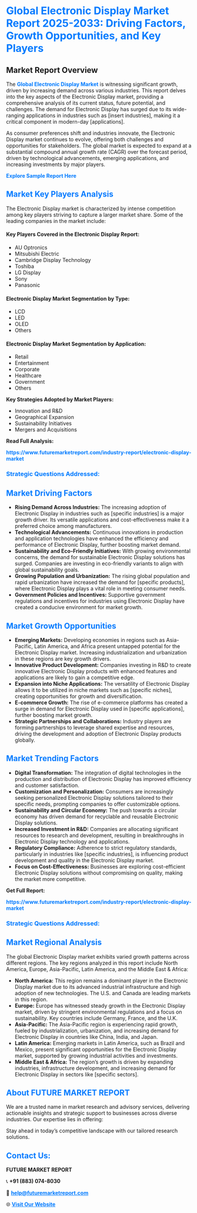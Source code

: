 <h1 style="color: #007BFF;">Global Electronic Display Market Report 2025-2033: Driving Factors, Growth Opportunities, and Key Players</h1>

<section id="overview">
<h2>Market Report Overview</h2>
<p>The <a href="https://www.futuremarketreport.com/industry-report/electronic-display-market" style="color: #007BFF; text-decoration: none;"><strong>Global Electronic Display Market</strong></a> is witnessing significant growth, driven by increasing demand across various industries. This report delves into the key aspects of the Electronic Display market, providing a comprehensive analysis of its current status, future potential, and challenges. The demand for Electronic Display has surged due to its wide-ranging applications in industries such as [insert industries], making it a critical component in modern-day [applications].</p>
<p>As consumer preferences shift and industries innovate, the Electronic Display market continues to evolve, offering both challenges and opportunities for stakeholders. The global market is expected to expand at a substantial compound annual growth rate (CAGR) over the forecast period, driven by technological advancements, emerging applications, and increasing investments by major players.</p>
</section>

<section id="overview">
<p><a href="https://www.futuremarketreport.com/request-sample/reportId=82164" style="color: #007BFF; text-decoration: none;"><strong>Explore Sample Report Here</strong></a></p>
</section>

<section id="key-players">
<h2 style="color: #007BFF;">Market Key Players Analysis</h2>
<p>The Electronic Display market is characterized by intense competition among key players striving to capture a larger market share. Some of the leading companies in the market include:</p>
<h4>Key Players Covered in the Electronic Display Report:</h4>
<ul><li>AU Optronics</li><li>Mitsubishi Electric</li><li>Cambridge Display Technology</li><li>Toshiba</li><li>LG Display</li><li>Sony</li><li>Panasonic</li></ul>
<h4>Electronic Display Market Segmentation by Type:</h4>
<ul><li>LCD</li><li>LED</li><li>OLED</li><li>Others</li></ul>

<h4>Electronic Display Market Segmentation by Application:</h4>
<ul><li>Retail</li><li>Entertainment</li><li>Corporate</li><li>Healthcare</li><li>Government</li><li>Others</li></ul>
<p><strong>Key Strategies Adopted by Market Players:</strong></p>
<ul>
<li>Innovation and R&D</li>
<li>Geographical Expansion</li>
<li>Sustainability Initiatives</li>
<li>Mergers and Acquisitions</li>
</ul>
</section>

<section>
<p><strong>Read Full Analysis: </strong></p><a href="https://www.futuremarketreport.com/industry-report/electronic-display-market" style="color: #007BFF; text-decoration: none;"><strong>https://www.futuremarketreport.com/industry-report/electronic-display-market</strong></a>
<h3 style="color: #007BFF;">Strategic Questions Addressed:</h3>
</section>

<section id="driving-factors">
<h2 style="color: #007BFF;">Market Driving Factors</h2>
<ul>
<li><strong>Rising Demand Across Industries:</strong> The increasing adoption of Electronic Display in industries such as [specific industries] is a major growth driver. Its versatile applications and cost-effectiveness make it a preferred choice among manufacturers.</li>
<li><strong>Technological Advancements:</strong> Continuous innovations in production and application technologies have enhanced the efficiency and performance of Electronic Display, further boosting market demand.</li>
<li><strong>Sustainability and Eco-Friendly Initiatives:</strong> With growing environmental concerns, the demand for sustainable Electronic Display solutions has surged. Companies are investing in eco-friendly variants to align with global sustainability goals.</li>
<li><strong>Growing Population and Urbanization:</strong> The rising global population and rapid urbanization have increased the demand for [specific products], where Electronic Display plays a vital role in meeting consumer needs.</li>
<li><strong>Government Policies and Incentives:</strong> Supportive government regulations and incentives for industries using Electronic Display have created a conducive environment for market growth.</li>
</ul>
</section>

<section id="growth-opportunities">
<h2 style="color: #007BFF;">Market Growth Opportunities</h2>
<ul>
<li><strong>Emerging Markets:</strong> Developing economies in regions such as Asia-Pacific, Latin America, and Africa present untapped potential for the Electronic Display market. Increasing industrialization and urbanization in these regions are key growth drivers.</li>
<li><strong>Innovative Product Development:</strong> Companies investing in R&D to create innovative Electronic Display products with enhanced features and applications are likely to gain a competitive edge.</li>
<li><strong>Expansion into Niche Applications:</strong> The versatility of Electronic Display allows it to be utilized in niche markets such as [specific niches], creating opportunities for growth and diversification.</li>
<li><strong>E-commerce Growth:</strong> The rise of e-commerce platforms has created a surge in demand for Electronic Display used in [specific applications], further boosting market growth.</li>
<li><strong>Strategic Partnerships and Collaborations:</strong> Industry players are forming partnerships to leverage shared expertise and resources, driving the development and adoption of Electronic Display products globally.</li>
</ul>
</section>

<section id="trending-factors">
<h2 style="color: #007BFF;">Market Trending Factors</h2>
<ul>
<li><strong>Digital Transformation:</strong> The integration of digital technologies in the production and distribution of Electronic Display has improved efficiency and customer satisfaction.</li>
<li><strong>Customization and Personalization:</strong> Consumers are increasingly seeking personalized Electronic Display solutions tailored to their specific needs, prompting companies to offer customizable options.</li>
<li><strong>Sustainability and Circular Economy:</strong> The push towards a circular economy has driven demand for recyclable and reusable Electronic Display solutions.</li>
<li><strong>Increased Investment in R&D:</strong> Companies are allocating significant resources to research and development, resulting in breakthroughs in Electronic Display technology and applications.</li>
<li><strong>Regulatory Compliance:</strong> Adherence to strict regulatory standards, particularly in industries like [specific industries], is influencing product development and quality in the Electronic Display market.</li>
<li><strong>Focus on Cost-Effectiveness:</strong> Businesses are exploring cost-efficient Electronic Display solutions without compromising on quality, making the market more competitive.</li>
</ul>
</section>

<section>
<p><strong>Get Full Report: </strong></p><a href="https://www.futuremarketreport.com/industry-report/electronic-display-market" style="color: #007BFF; text-decoration: none;"><strong>https://www.futuremarketreport.com/industry-report/electronic-display-market</strong></a>
<h3 style="color: #007BFF;">Strategic Questions Addressed:</h3>
</section>


<section id="regional-analysis">
<h2 style="color: #007BFF;">Market Regional Analysis</h2>
<p>The global Electronic Display market exhibits varied growth patterns across different regions. The key regions analyzed in this report include North America, Europe, Asia-Pacific, Latin America, and the Middle East & Africa:</p>
<ul>
<li><strong>North America:</strong> This region remains a dominant player in the Electronic Display market due to its advanced industrial infrastructure and high adoption of new technologies. The U.S. and Canada are leading markets in this region.</li>
<li><strong>Europe:</strong> Europe has witnessed steady growth in the Electronic Display market, driven by stringent environmental regulations and a focus on sustainability. Key countries include Germany, France, and the U.K.</li>
<li><strong>Asia-Pacific:</strong> The Asia-Pacific region is experiencing rapid growth, fueled by industrialization, urbanization, and increasing demand for Electronic Display in countries like China, India, and Japan.</li>
<li><strong>Latin America:</strong> Emerging markets in Latin America, such as Brazil and Mexico, present significant opportunities for the Electronic Display market, supported by growing industrial activities and investments.</li>
<li><strong>Middle East & Africa:</strong> The region’s growth is driven by expanding industries, infrastructure development, and increasing demand for Electronic Display in sectors like [specific sectors].</li>
</ul>
</section>

<footer>
<h2 style="color: #007BFF;">About FUTURE MARKET REPORT</h2>
<p>We are a trusted name in market research and advisory services, delivering actionable insights and strategic support to businesses across diverse industries. Our expertise lies in offering:</p>

<p>Stay ahead in today’s competitive landscape with our tailored research solutions.</p>

<h2 style="color: #007BFF;">Contact Us:</h2>
<p><strong>FUTURE MARKET REPORT</strong></p>
<p>📞 <strong>+91 (883) 074-8030</strong></p>
<p>📧 <strong><a href="mailto:help@futuremarketreport.com" style="color: #007BFF;">help@futuremarketreport.com</a></strong></p>
<p>🌐 <strong><a href="https://www.futuremarketreport.com/" style="color: #007BFF;">Visit Our Website</a></strong></p>
</footer>